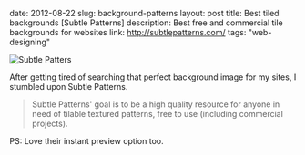 date: 2012-08-22
slug: background-patterns
layout: post
title: Best tiled backgrounds [Subtle Patterns]
description: Best free and commercial tile backgrounds for websites
link: http://subtlepatterns.com/
tags: "web-designing"


![Subtle Patters](http://fully-faltoo.com/static/uploads/subtle-patterns.png)

After getting tired of searching that perfect background image for my sites, I stumbled upon Subtle Patterns.

> Subtle Patterns' goal is to be a high quality resource for anyone in need of tilable textured patterns, free to use (including commercial projects).

PS: Love their instant preview option too.
